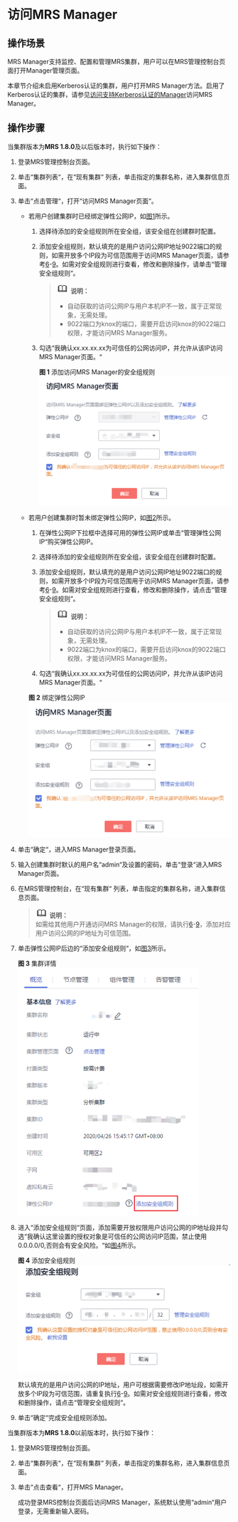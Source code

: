 # 访问MRS Manager<a name="ZH-CN_TOPIC_0174499303"></a>

## 操作场景<a name="zh-cn_topic_0035209594_section6069209810190"></a>

MRS Manager支持监控、配置和管理MRS集群，用户可以在MRS管理控制台页面打开Manager管理页面。

本章节介绍未启用Kerberos认证的集群，用户打开MRS Manager方法。启用了Kerberos认证的集群，请参见[访问支持Kerberos认证的Manager](访问支持Kerberos认证的Manager.md)访问MRS Manager。

## 操作步骤<a name="zh-cn_topic_0035209594_section1511920110246"></a>

当集群版本为**MRS 1.8.0**及以后版本时，执行如下操作：

1.  登录MRS管理控制台页面。
2.  单击“集群列表“，在“现有集群“ 列表，单击指定的集群名称，进入集群信息页面。
3.  单击“点击管理“，打开“访问MRS Manager页面“。
    -   若用户创建集群时已经绑定弹性公网IP，如[图1](#zh-cn_topic_0035209594_fig1768919558220)所示。
        1.  选择待添加的安全组规则所在安全组，该安全组在创建群时配置。
        2.  添加安全组规则，默认填充的是用户访问公网IP地址9022端口的规则，如需开放多个IP段为可信范围用于访问MRS Manager页面，请参考[6](#zh-cn_topic_0035209594_li1049410469610)-[9](#zh-cn_topic_0035209594_li035723593115)。如需对安全组规则进行查看，修改和删除操作，请单击“管理安全组规则“。

            >![](public_sys-resources/icon-note.gif) **说明：**   
            >-   自动获取的访问公网IP与用户本机IP不一致，属于正常现象，无需处理。  
            >-   9022端口为knox的端口，需要开启访问knox的9022端口权限，才能访问MRS Manager服务。  

        3.  勾选“我确认xx.xx.xx.xx为可信任的公网访问IP，并允许从该IP访问MRS Manager页面。“

            **图 1**  添加访问MRS Manager的安全组规则<a name="zh-cn_topic_0035209594_fig1768919558220"></a>  
            ![](figures/添加访问MRS-Manager的安全组规则.png "添加访问MRS-Manager的安全组规则")

    -   若用户创建集群时暂未绑定弹性公网IP，如[图2](#zh-cn_topic_0035209594_fig7968172954416)所示。

        1.  在弹性公网IP下拉框中选择可用的弹性公网IP或单击“管理弹性公网IP“购买弹性公网IP。
        2.  选择待添加的安全组规则所在安全组，该安全组在创建群时配置。
        3.  添加安全组规则，默认填充的是用户访问公网IP地址9022端口的规则，如需开放多个IP段为可信范围用于访问MRS Manager页面，请参考[6](#zh-cn_topic_0035209594_li1049410469610)-[9](#zh-cn_topic_0035209594_li035723593115)。如需对安全组规则进行查看，修改和删除操作，请点击“管理安全组规则“。

            >![](public_sys-resources/icon-note.gif) **说明：**   
            >-   自动获取的访问公网IP与用户本机IP不一致，属于正常现象，无需处理。  
            >-   9022端口为knox的端口，需要开启访问knox的9022端口权限，才能访问MRS Manager服务。  

        4.  勾选“我确认xx.xx.xx.xx为可信任的公网访问IP，并允许从该IP访问MRS Manager页面。“

        **图 2**  绑定弹性公网IP<a name="zh-cn_topic_0035209594_fig7968172954416"></a>  
        ![](figures/绑定弹性公网IP.png "绑定弹性公网IP")

4.  单击“确定“，进入MRS Manager登录页面。
5.  输入创建集群时默认的用户名“admin“及设置的密码，单击“登录“进入MRS Manager页面。
6.  <a name="zh-cn_topic_0035209594_li1049410469610"></a>在MRS管理控制台，在“现有集群“ 列表，单击指定的集群名称，进入集群信息页面。

    >![](public_sys-resources/icon-note.gif) **说明：**   
    >如需给其他用户开通访问MRS Manager的权限，请执行[6](#zh-cn_topic_0035209594_li1049410469610)-[9](#zh-cn_topic_0035209594_li035723593115)，添加对应用户访问公网的IP地址为可信范围。  

7.  单击弹性公网IP后边的“添加安全组规则“，如[图3](#zh-cn_topic_0035209594_fig131193614465)所示。

    **图 3**  集群详情<a name="zh-cn_topic_0035209594_fig131193614465"></a>  
    ![](figures/集群详情.png "集群详情")

8.  进入“添加安全组规则“页面，添加需要开放权限用户访问公网的IP地址段并勾选“我确认这里设置的授权对象是可信任的公网访问IP范围，禁止使用0.0.0.0/0,否则会有安全风险。“如[图4](#zh-cn_topic_0035209594_fig10985182312493)所示。

    **图 4**  添加安全组规则<a name="zh-cn_topic_0035209594_fig10985182312493"></a>  
    ![](figures/添加安全组规则.png "添加安全组规则")

    默认填充的是用户访问公网的IP地址，用户可根据需要修改IP地址段，如需开放多个IP段为可信范围，请重复执行[6](#zh-cn_topic_0035209594_li1049410469610)-[9](#zh-cn_topic_0035209594_li035723593115)。如需对安全组规则进行查看，修改和删除操作，请点击“管理安全组规则“。

9.  <a name="zh-cn_topic_0035209594_li035723593115"></a>单击“确定“完成安全组规则添加。

当集群版本为**MRS 1.8.0**以前版本时，执行如下操作：

1.  登录MRS管理控制台页面。
2.  单击“集群列表“，在“现有集群“ 列表，单击指定的集群名称，进入集群信息页面。
3.  单击“点击查看“，打开MRS Manager。

    成功登录MRS控制台页面后访问MRS Manager，系统默认使用“admin“用户登录，无需重新输入密码。


